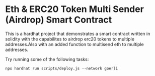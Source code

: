 # Eth & ERC20 Token Multi Sender (Airdrop) Smart Contract

This is a hardhat project that demonstrates a smart contract written in solidity with the capabilites to airdrop erc20 tokens to multiple addresses.Also with an added function to multisend eth to multiple addresses.

Try running some of the following tasks:

```shell
npx hardhat run scripts/deploy.js --network goerli
```
